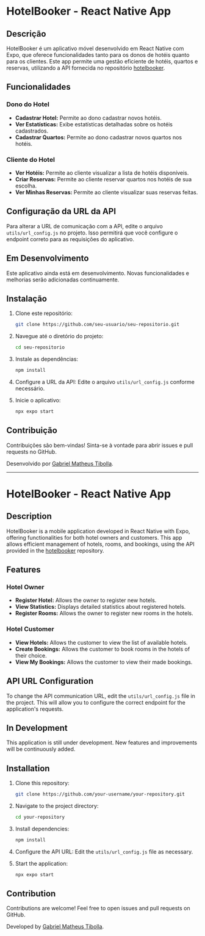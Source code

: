 # HotelBooker - React Native App

## Descrição

HotelBooker é um aplicativo móvel desenvolvido em React Native com Expo, que oferece funcionalidades tanto para os donos de hotéis quanto para os clientes. Este app permite uma gestão eficiente de hotéis, quartos e reservas, utilizando a API fornecida no repositório [hotelbooker](https://github.com/gu1lherme10-dev/hotelbooker).

## Funcionalidades

### Dono do Hotel
- **Cadastrar Hotel:** Permite ao dono cadastrar novos hotéis.
- **Ver Estatísticas:** Exibe estatísticas detalhadas sobre os hotéis cadastrados.
- **Cadastrar Quartos:** Permite ao dono cadastrar novos quartos nos hotéis.

### Cliente do Hotel
- **Ver Hotéis:** Permite ao cliente visualizar a lista de hotéis disponíveis.
- **Criar Reservas:** Permite ao cliente reservar quartos nos hotéis de sua escolha.
- **Ver Minhas Reservas:** Permite ao cliente visualizar suas reservas feitas.

## Configuração da URL da API

Para alterar a URL de comunicação com a API, edite o arquivo `utils/url_config.js` no projeto. Isso permitirá que você configure o endpoint correto para as requisições do aplicativo.

## Em Desenvolvimento

Este aplicativo ainda está em desenvolvimento. Novas funcionalidades e melhorias serão adicionadas continuamente.

## Instalação

1. Clone este repositório:
    ```bash
    git clone https://github.com/seu-usuario/seu-repositorio.git
    ```

2. Navegue até o diretório do projeto:
    ```bash
    cd seu-repositorio
    ```

3. Instale as dependências:
    ```bash
    npm install
    ```

4. Configure a URL da API:
    Edite o arquivo `utils/url_config.js` conforme necessário.

5. Inicie o aplicativo:
    ```bash
    npx expo start
    ```

## Contribuição

Contribuições são bem-vindas! Sinta-se à vontade para abrir issues e pull requests no GitHub.


Desenvolvido por [Gabriel Matheus Tibolla](https://github.com/gabtibolla).

---

# HotelBooker - React Native App

## Description

HotelBooker is a mobile application developed in React Native with Expo, offering functionalities for both hotel owners and customers. This app allows efficient management of hotels, rooms, and bookings, using the API provided in the [hotelbooker](https://github.com/gu1lherme10-dev/hotelbooker) repository.

## Features

### Hotel Owner
- **Register Hotel:** Allows the owner to register new hotels.
- **View Statistics:** Displays detailed statistics about registered hotels.
- **Register Rooms:** Allows the owner to register new rooms in the hotels.

### Hotel Customer
- **View Hotels:** Allows the customer to view the list of available hotels.
- **Create Bookings:** Allows the customer to book rooms in the hotels of their choice.
- **View My Bookings:** Allows the customer to view their made bookings.

## API URL Configuration

To change the API communication URL, edit the `utils/url_config.js` file in the project. This will allow you to configure the correct endpoint for the application's requests.

## In Development

This application is still under development. New features and improvements will be continuously added.

## Installation

1. Clone this repository:
    ```bash
    git clone https://github.com/your-username/your-repository.git
    ```

2. Navigate to the project directory:
    ```bash
    cd your-repository
    ```

3. Install dependencies:
    ```bash
    npm install
    ```

4. Configure the API URL:
    Edit the `utils/url_config.js` file as necessary.

5. Start the application:
    ```bash
    npx expo start
    ```

## Contribution

Contributions are welcome! Feel free to open issues and pull requests on GitHub.

Developed by [Gabriel Matheus Tibolla](https://github.com/GabTibolla).
